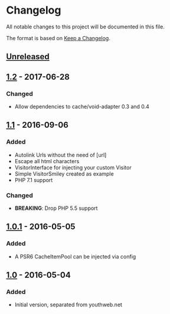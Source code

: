# Changelog

All notable changes to this project will be documented in this file.

The format is based on [Keep a Changelog](http://keepachangelog.com/).

## [Unreleased]

## [1.2] - 2017-06-28

### Changed
- Allow dependencies to cache/void-adapter 0.3 and 0.4

## [1.1] - 2016-09-06

### Added
- Autolink Urls without the need of [url]
- Escape all html characters
- VisitorInterface for injecting your custom Visitor
- Simple VisitorSmiley created as example
- PHP 7.1 support

### Changed
- **BREAKING**: Drop PHP 5.5 support

## [1.0.1] - 2016-05-05

### Added
- A PSR6 CacheItemPool can be injected via config

## [1.0] - 2016-05-04
### Added

- Initial version, separated from youthweb.net

[Unreleased]: https://github.com/youthweb/bbcode-parser/compare/1.2.0...HEAD
[1.2]: https://github.com/youthweb/bbcode-parser/compare/1.1.0...1.2.0
[1.1]: https://github.com/youthweb/bbcode-parser/compare/1.0.1...1.1.0
[1.0.1]: https://github.com/youthweb/bbcode-parser/compare/1.0.0...1.0.1
[1.0]: https://github.com/youthweb/bbcode-parser/compare/c4163941a543d79e2179fa54559ba06bc9e1f4a4...1.0.0
